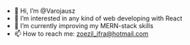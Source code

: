 - 👋 Hi, I’m @Varojausz
- 👀 I’m interested in any kind of web developing with React
- 🌱 I’m currently improving my MERN-stack skills
- 📫 How to reach me: zoezil_ifra@hotmail.com

<!---
Varojausz/Varojausz is a ✨ special ✨ repository because its `README.md` (this file) appears on your GitHub profile.
You can click the Preview link to take a look at your changes.
--->

